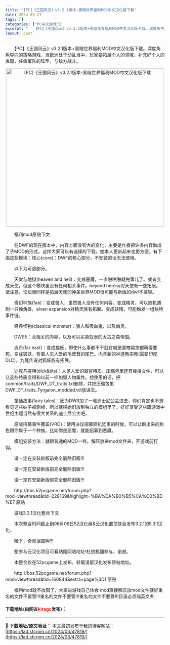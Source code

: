 ```yaml
---
title: "[PC]《王国风云》v3.2.1版本-黑暗世界福利MOD中文汉化版下载"
date: 2024-03-27
tags: []
categories: ["PC中文游戏"]
excerpt: "　　【PC】《王国风云》v3.2.1版本+黑暗世界福利MOD中文汉化版下载。深度角色导向的策略游戏，当欧洲处于动乱当中，玩家要拓展个人的领域、补充好个人的库房，任命军队的阵型，与敌方战斗。 　　福利mod原贴下文 　　在DWF的现在版本中，内容方面没有大的变化，主要是作者把许多内容做成了子MOD的形&hellip;"
layout: post
---
```


 <p>　　【PC】《王国风云》v3.2.1版本+黑暗世界福利MOD中文汉化版下载。深度角色导向的策略游戏，当欧洲处于动乱当中，玩家要拓展个人的领域、补充好个人的库房，任命军队的阵型，与敌方战斗。</p> <p align="center"><img align="" border="0" src="https://lad.sfcrom.cn/wp-content/uploads/2024/03/20240327_660369f54e6c2.webp" width="500" alt="[PC]《王国风云》v3.2.1版本-黑暗世界福利MOD中文汉化版下载" /></p> <p>　　福利mod原贴下文</p> <p>　　在DWF的现在版本中，内容方面没有大的变化，主要是作者把许多内容做成了子MOD的形式。这样大家可以有选择的下载，她本人更新起来也更方便。有下面这些模块：核心(core)：DWF的核心部分，不安装的话无法使用。</p> <p>　　以下为可选部分。</p> <p>　　天堂与地狱(heaven and hell)：变成恶魔，一直啪啪啪就完事儿了。或者变成天使，但这个模块里没有任何相关事件。beyond heresy对天使有一些拓展。请注意，论坛里同样是拓展天使的神圣世界MOD很可能与新版的dwf不兼容。</p> <p>　　奇幻种族(fae)：变成兽人，虽然兽人没有任何内容。变成精灵，可以随机遇到一只独角兽。elven expansion对精灵族有拓展。变成妖精，可能触发一组独特事件链。</p> <p>　　经典怪物(classical monster)：狼人和吸血鬼，以及幽灵。</p> <p>　　DWSE：龙相关的内容，以及可以买卖奴隶的太古之森帝国。</p> <p>　　远东(far east)：变成猫妖，即使什么事都不干就在城堡里瞎晃悠都萌得要死。变成狐妖，有着人见人爱的毛茸茸的尾巴。内含新的神道教宗教(需要印度DLC)。九尾传说对狐妖族有拓展。</p> <p>　　迪克与提特(dick&amp;tits)：人见人爱的器官特质。压缩包里还有替换文件，可以让这些特质变得和以前一样加强人物属性。想使用的话，把common/traits/DWF_DT_traits.txt删除，并把压缩包里DWF_DT_traits_Tyrgalon_modded.txt放进去。</p> <p>　　童话故事(fairy tales)：因为DWR加了一堆迪士尼公主进去，你们肯定也不想看见这些妹子被删掉，所以就把她们放到独立的模组里了。好好享受这些跟游戏中世纪主题当然有很大关系的迪士尼公主吧。</p> <p>　　原版招募事件覆盖(VRO)：使用决议招募随机廷臣的时候，可以让刷出来的角色跟你属于一个种族。比如你是恶魔，就能招募到恶魔。</p> <p>　　模组安装方法：就跟普通的MOD一样。解压放进mod文件夹，开游戏前打钩。</p> <p>　　请一定在安装新版前完全删除旧版!!!</p> <p>　　请一定在安装新版前完全删除旧版!!!</p> <p>　　请一定在安装新版前完全删除旧版!!!</p> <p>　　http://bbs.52pcgame.net/forum.php?mod=viewthread&amp;tid=228169&amp;highlight=%BA%DA%B0%B5%CA%C0%BD%E7 原贴</p> <p>　　游戏3.2.1汉化整合下文</p> <p>　　本次整合时间截止到06月06日52汉化组&amp;云汉化置顶联合发布3.2.1的5.3.1汉化。</p> <p>　　陛下，奇观误国啊!!!</p> <p>　　想参与云汉化项目可看贴尾网站地址!杜绝机翻参与，谢谢。</p> <p>　　本整合仅在52pcgame上发布，转载请留汉化发布原帖地址。</p> <p>　　http://bbs.52pcgame.net/forum.php?mod=viewthread&amp;tid=160844&amp;extra=page%3D1 原贴</p> <p>　　福利mod就不放图了，大家进游戏自己体会 mod直接解压放mod文件就好重名的文件不要管!!!重名的文件不要管!!!重名的文件不要管!!!目录必须纯英文!!!!</p> <p><h4>下载地址(由网友<font color="red">kiragc</font>发布)：</h4></p> 

---
📖 **下载地址/原文地址：** 本文最初发布于我的博客网站：[https://lad.sfcrom.cn/2024/03/47819/](https://lad.sfcrom.cn/2024/03/47819/)
